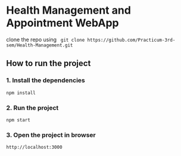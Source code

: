 # Health Management and Appointment WebApp

clone the repo using
` git clone https://github.com/Practicum-3rd-sem/Health-Management.git`

## How to run the project

### 1. Install the dependencies

`npm install`

### 2. Run the project

`npm start`

### 3. Open the project in browser

`http://localhost:3000`
